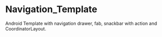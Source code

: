# Navigation_Template

Android Template with navigation drawer, fab, snackbar with action and CoordinatorLayout.
